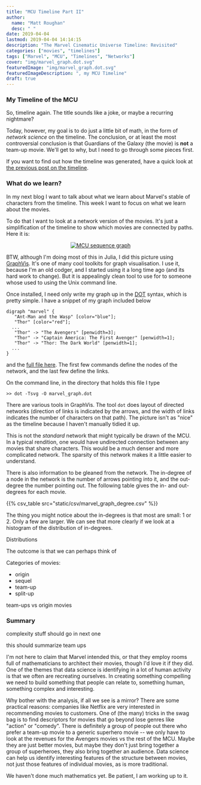 ```yaml
---
title: "MCU Timeline Part II"
author:
  name: "Matt Roughan"
  desc: " "
date: 2019-04-04
lastmod: 2019-04-04 14:14:15
description: "The Marvel Cinematic Universe Timeline: Revisited"
categories: ["movies", "timelines"]
tags: ["Marvel", "MCU", "Timelines", "Networks"]
cover: "img/marvel_graph.dot.svg"
featuredImage: "img/marvel_graph.dot.svg"
featuredImageDescription: ", my MCU Timeline"
draft: true
---
```


### My Timeline of the MCU

So, timeline again. The title sounds like a joke, or maybe a recurring
nightmare?

Today, however, my goal is to do just a little bit of math, in the
form of *network science* on the timeline. The conclusion, or at least
the most controversial conclusion is that Guardians of the Galaxy (the
movie) is **not** a team-up movie. We'll get to why, but I need to go
through some pieces first.

If you want to find out how the timeline was generated, have a quick
look at [the previous post on the timeline](../post_mcu2/).

### What do we learn?

In my next blog I want to talk about what we learn about Marvel's
stable of characters from the timeline. This week I want to focus on
what we learn about the movies.

To do that I want to look at a network version of the movies. It's
just a simplification of the timeline to show which movies are
connected by paths. Here it is:

<div style="width:90%;text-align:center;margin-left:auto;margin-right:auto;display:block;" >
<a href="../../img/marvel_graph.dot.svg">
<img src="img/marvel_graph.dot.svg" alt="MCU sequence graph" >
 </a>
 </div>

BTW, although I'm doing most of this in Julia, I did this picture
using [GraphVis](https://www.graphviz.org/). It's one of many cool
toolkits for graph visualisation. I use it, because I'm an old codger,
and I started using it a long time ago (and its hard work to change).
But it is appealingly clean tool to use for to someone whose used to
using the Unix command line.

Once installed, I need only write my graph up in the
[DOT](https://graphviz.gitlab.io/_pages/doc/info/lang.html) syntax,
which is pretty simple. I have a snippet of my graph included below

```
digraph "marvel" {
   "Ant-Man and the Wasp" [color="blue"];
   "Thor" [color="red"];
  ...
   "Thor" -> "The Avengers" [penwidth=3];
   "Thor" -> "Captain America: The First Avenger" [penwidth=1];
   "Thor" -> "Thor: The Dark World" [penwidth=1];
  ...
}
```

and the [full file here](../../data/marvel_graph.dot). The first few
commands define the nodes of the network, and the last few define the
links. 

On the command line, in the directory that holds this file I type

``` >> dot -Tsvg -O marvel_graph.dot ```

There are various tools in GraphVis. The tool `dot` does layout of
directed networks (direction of links is indicated by the arrows, and
the width of links indicates the number of characters on that
path). The picture isn't as "nice" as the timeline because I haven't
manually tidied it up.

This is not the *standard* network that might typically be drawn of
the MCU. In a typical rendition, one would have undirected connection
between any movies that share characters. This would be a much denser
and more complicated network.  The sparsity of this network makes it a
little easier to understand.

There is also information to be gleaned from the network. The
in-degree of a node in the network is the number of arrows pointing
into it, and the out-degree the number pointing out. The following
table gives the in- and out-degrees for each movie. 

{{% csv_table src="static/csv/marvel_graph_degree.csv" %}}
    
The thing you might notice about the in-degrees is that most are
small: 1 or 2. Only a few are larger. We can see that more clearly if
we look at a histogram of the distribution of in-degrees.
  
Distributions 

The outcome is that we can perhaps think of  
 

Categories of movies:

+ origin
+ sequel
+ team-up
+ split-up


team-ups vs origin movies 



### Summary 

complexity stuff should go in next one

this should summarize team ups 

I'm not here to claim that Marvel intended this, or that they employ
rooms full of mathematicians to architect their movies, though I'd
love it if they did. One of the themes that data science is
identifying in a lot of human activity is that we often are recreating
ourselves. In creating something compelling we need to build something
that people can relate to, something human, something complex and
interesting.

Why bother with the analysis, if all we see is a mirror? There are
some practical reasons: companies like Netflix are very interested in
recommending movies to customers. One of (the many) tricks in the swag
bag is to find descriptors for movies that go beyond lose genres like
"action" or "comedy". There is definitely a group of people out there
who prefer a team-up movie to a generic superhero movie -- we only
have to look at the revenues for the Avengers movies vs the rest of
the MCU. Maybe they are just better movies, but maybe they don't just
bring together a group of superheroes, they also bring together an
audience. Data science can help us identify interesting features of
the structure between movies, not just those features of individual
movies, as is more traditional.

We haven't done much mathematics yet. Be patient, I am working up to it. 

